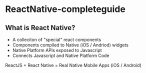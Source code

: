 # ReactNative-completeguide

## What is React Native?

- A colleciton of "special" react components
- Components compiled to Native (iOS / Andriod) widgets
- Native Platform APIs exposed to Javascript
- Connects Javascript and Native Platform Code

ReactJS + React Native = Real Native Mobile Apps (iOS / Android)
